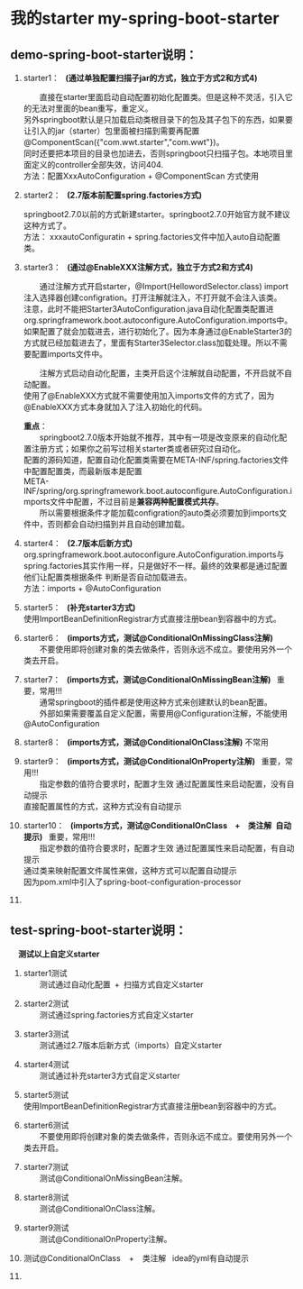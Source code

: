 # 我的starter my-spring-boot-starter
## demo-spring-boot-starter说明：  
1. starter1：  &ensp;**\(通过单独配置扫描子jar的方式，独立于方式2和方式4\)**  

    &ensp;&ensp;&ensp;&ensp;直接在starter里面启动自动配置初始化配置类。但是这种不灵活，引入它的无法对里面的bean重写，重定义。  
    另外springboot默认是只加载启动类根目录下的包及其子包下的东西，如果要让引入的jar（starter）包里面被扫描到需要再配置@ComponentScan({"com.wwt.starter","com.wwt"})。  
    同时还要把本项目的目录也加进去，否则springboot只扫描子包。本地项目里面定义的controller全部失效，访问404.   
    方法：配置XxxAutoConfiguration + @ComponentScan 方式使用  
            
2. starter2：  &ensp;**\(2.7版本前配置spring.factories方式\)**  

    springboot2.7.0以前的方式新建starter。springboot2.7.0开始官方就不建议这种方式了。  
    方法： xxxautoConfiguratin + spring.factories文件中加入auto自动配置类。  
    
3. starter3：  &ensp;**\(通过@EnableXXX注解方式，独立于方式2和方式4\)**  

    &ensp;&ensp;&ensp;&ensp;通过注解方式开启starter，@Import(HellowordSelector.class) import注入选择器创建configration。打开注解就注入，不打开就不会注入该类。  
    注意，此时不能把Starter3AutoConfiguration.java自动化配置类配置进org.springframework.boot.autoconfigure.AutoConfiguration.imports中。  
    如果配置了就会加载进去，进行初始化了。因为本身通过@EnableStarter3的方式就已经加载进去了，里面有Starter3Selector.class加载处理。所以不需要配置imports文件中。  
    
    &ensp;&ensp;&ensp;&ensp;注解方式启动自动化配置，主类开启这个注解就自动配置，不开启就不自动配置。  
    使用了@EnableXXX方式就不需要使用加入imports文件的方式了，因为@EnableXXX方式本身就加入了注入初始化的代码。  
    
    **重点**：  
    &ensp;&ensp;&ensp;&ensp;springboot2.7.0版本开始就不推荐，其中有一项是改变原来的自动化配置注册方式；如果你之前写过相关starter类或者研究过自动化。  
    配置的源码知道，配置自动化配置类需要在META-INF/spring.factories文件中配置配置类，而最新版本是配置  
    META-INF/spring/org.springframework.boot.autoconfigure.AutoConfiguration.imports文件中配置，不过目前是**兼容两种配置模式共存**。  
    &ensp;&ensp;&ensp;&ensp;所以需要根据条件才能加载configration的auto类必须要加到imports文件中，否则都会自动扫描到并且自动创建加载。
    
4. starter4：  &ensp;**\(2.7版本后新方式\)**  
    org.springframework.boot.autoconfigure.AutoConfiguration.imports与spring.factories其实作用一样，只是做好不一样。最终的效果都是通过配置他们让配置类根据条件
    判断是否自动加载进去。  
    方法：imports + @AutoConfiguration  
    
5. starter5：  &ensp;**\(补充starter3方式\)**  
    使用ImportBeanDefinitionRegistrar方式直接注册bean到容器中的方式。  

6. starter6：  &ensp;**\(imports方式，测试@ConditionalOnMissingClass注解\)**  
    &ensp;&ensp;&ensp;&ensp;不要使用即将创建对象的类去做条件，否则永远不成立。要使用另外一个类去开启。

7. starter7：  &ensp;**\(imports方式，测试@ConditionalOnMissingBean注解\)**  &ensp;重要，常用!!!&ensp;  
   &ensp;&ensp;&ensp;&ensp;通常springboot的插件都是使用这种方式来创建默认的bean配置。  
   &ensp;&ensp;&ensp;&ensp;外部如果需要覆盖自定义配置，需要用@Configuration注解，不能使用@AutoConfiguration  

8. starter8：  &ensp;**\(imports方式，测试@ConditionalOnClass注解\)**  不常用  

9. starter9：  &ensp;**\(imports方式，测试@ConditionalOnProperty注解\)**  &ensp;重要，常用!!!&ensp;  
   &ensp;&ensp;&ensp;&ensp;指定参数的值符合要求时，配置才生效
    通过配置属性来启动配置，没有自动提示  
    直接配置属性的方式，这种方式没有自动提示

10. starter10：  &ensp;**\(imports方式，测试@ConditionalOnClass &ensp; + &ensp; 类注解&ensp;自动提示\)**  &ensp;重要，常用!!!&ensp;  
    &ensp;&ensp;&ensp;&ensp;指定参数的值符合要求时，配置才生效
    通过配置属性来启动配置，有自动提示  
    通过类来映射配置文件属性来做，这种方式可以配置自动提示  
    因为pom.xml中引入了spring-boot-configuration-processor  

11. 
    


## test-spring-boot-starter说明：  
  
&ensp;&ensp;**测试以上自定义starter**  

1. starter1测试  
&ensp;&ensp;&ensp;&ensp;测试通过自动化配置&ensp;+&ensp;扫描方式自定义starter

2. starter2测试  
&ensp;&ensp;&ensp;&ensp;测试通过spring.factories方式自定义starter  

3. starter3测试  
&ensp;&ensp;&ensp;&ensp;测试通过2.7版本后新方式（imports）自定义starter  

4. starter4测试  
&ensp;&ensp;&ensp;&ensp;测试通过补充starter3方式自定义starter  

5. starter5测试  
使用ImportBeanDefinitionRegistrar方式直接注册bean到容器中的方式。  

6. starter6测试  
&ensp;&ensp;&ensp;&ensp;不要使用即将创建对象的类去做条件，否则永远不成立。要使用另外一个类去开启。  

7. starter7测试  
   &ensp;&ensp;&ensp;&ensp;测试@ConditionalOnMissingBean注解。  

8. starter8测试  
   &ensp;&ensp;&ensp;&ensp;测试@ConditionalOnClass注解。  

9. starter9测试  
   &ensp;&ensp;&ensp;&ensp;测试@ConditionalOnProperty注解。  

10. 测试@ConditionalOnClass &ensp; + &ensp; 类注解&ensp; idea的yml有自动提示  

11. 